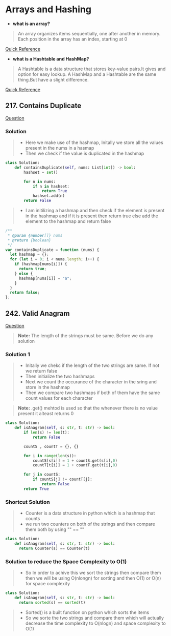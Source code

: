 # Arrays and Hashing

- **what is an array?**

> An array organizes items sequentially, one after another in memory. Each position in the array has an index, starting at 0

[Quick Reference](https://www.interviewcake.com/concept/python/array?)

- **what is a Hashtable and HashMap?**

> A Hashtable is a data structure that stores key-value pairs.It gives and option for easy lookup. A HashMap and a Hashtable are the same thing.But have a slight difference.

[Quick Reference](https://www.interviewcake.com/concept/python/hashtable?)

## 217. Contains Duplicate

[Question](https://leetcode.com/problems/contains-duplicate/)

### Solution

> - Here we make use of the hashmap, Initally we store all the values present in the nums in a hasmap
> - Then we check if the value is duplicated in the hashmap

```python
class Solution:
    def containsDuplicate(self, nums: List[int]) -> bool:
        hashset = set()

        for n in nums:
            if n in hashset:
                return True
            hashset.add(n)
        return False
```

> - I am initilizing a hashmap and then check if the element is present in the hashmap and if it is present then return true else add the element to the hashmap and return false

```javascript
/**
 * @param {number[]} nums
 * @return {boolean}
 */
var containsDuplicate = function (nums) {
  let hashmap = {};
  for (let i = 0; i < nums.length; i++) {
    if (hashmap[nums[i]]) {
      return true;
    } else {
      hashmap[nums[i]] = "a";
    }
  }
  return false;
};
```

## 242. Valid Anagram

[Question](https://leetcode.com/problems/valid-anagram/)

> **Note:** The length of the strings must be same. Before we do any solution

### Solution 1

> - Initally we chekc if the length of the two strings are same. If not we return false
> - Then initialize the two hashmaps
> - Next we count the occurance of the character in the sring and store in the hashmap
> - Then we compare two hashmaps if both of them have the same count values for each character

> **Note:** .get() mehtod is used so that the whenever there is no value present it alteast returns 0

```python
class Solution:
    def isAnagram(self, s: str, t: str) -> bool:
        if len(s) != len(t):
            return False

        countS , countT = {}, {}

        for i in range(len(s)):
            countS[s[i]] = 1 + countS.get(s[i],0)
            countT[t[i]] = 1 + countT.get(t[i],0)

        for j in countS:
            if countS[j] != countT[j]:
                return False
        return True
```

### Shortcut Solution

> - Counter is a data structure in python which is a hashmap that counts
> - we run two counters on both of the strings and then compare them both by using "" == ""

```python
class Solution:
    def isAnagram(self, s: str, t: str) -> bool:
      return Counter(s) == Counter(t)
```

### Solution to reduce the Space Complexity to O(1)

> - So In order to achive this we sort the strings then compare them then we will be using O(nlongn) for sorting and then O(1) or O(n) for space complexity

```python
class Solution:
    def isAnagram(self, s: str, t: str) -> bool:
      return sorted(s) == sorted(t)
```

> - Sorted() is a built function on python which sorts the items
> - So we sorte the two strings and compare them which will actually decrease the time complexity to O(nlogn) and space complexity to O(1)
